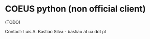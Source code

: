 COEUS python  (non official client)
================================================================




(TODO)


Contact:
Luis A. Bastiao Silva - bastiao at ua dot pt